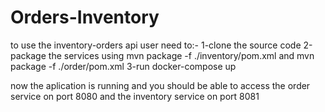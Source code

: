 # Orders-Inventory
to use the inventory-orders api user need to:-
1-clone the source code
2-package the services using mvn package -f ./inventory/pom.xml and  mvn package -f ./order/pom.xml
3-run docker-compose up

now the aplication is running and you should be able to access the order service on port 8080 and the inventory service on port 8081
